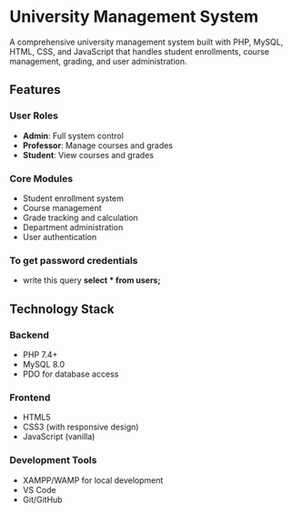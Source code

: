 # University Management System

A comprehensive university management system built with PHP, MySQL, HTML, CSS, and JavaScript that handles student enrollments, course management, grading, and user administration.

## Features

### User Roles
- **Admin**: Full system control
- **Professor**: Manage courses and grades
- **Student**: View courses and grades

### Core Modules
- Student enrollment system
- Course management
- Grade tracking and calculation
- Department administration
- User authentication
### To get password credentials
- write this query **select  * from users;**
## Technology Stack

### Backend
- PHP 7.4+
- MySQL 8.0
- PDO for database access

### Frontend
- HTML5
- CSS3 (with responsive design)
- JavaScript (vanilla)

### Development Tools
- XAMPP/WAMP for local development
- VS Code
- Git/GitHub
